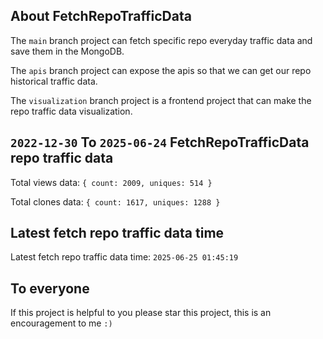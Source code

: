 ## About FetchRepoTrafficData

The `main` branch project can fetch specific repo everyday traffic data and save them in the MongoDB.

The `apis` branch project can expose the apis so that we can get our repo historical traffic data.

The `visualization` branch project is a frontend project that can make the repo traffic data visualization.

## `2022-12-30` To `2025-06-24` FetchRepoTrafficData repo traffic data

Total views data: `{ count: 2009, uniques: 514 }`

Total clones data: `{ count: 1617, uniques: 1288 }`

## Latest fetch repo traffic data time

Latest fetch repo traffic data time: `2025-06-25 01:45:19`

## To everyone

If this project is helpful to you please star this project, this is an encouragement to me `:)`



